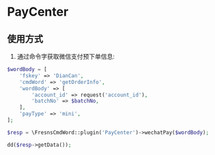 # PayCenter

## 使用方式

1. 通过命令字获取微信支付预下单信息:
```php
$wordBody = [
    'fskey' => 'DianCan',
    'cmdWord' => 'getOrderInfo',
    'wordBody' => [
        'account_id' => request('account_id'),
        'batchNo' => $batchNo,
    ],
    'payType' => 'mini',
];

$resp = \FresnsCmdWord::plugin('PayCenter')->wechatPay($wordBody);

dd($resp->getData());
```
